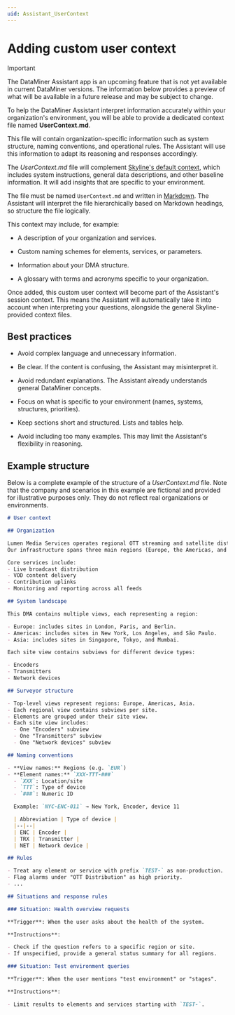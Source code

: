 ```yaml
---
uid: Assistant_UserContext
---
```


# Adding custom user context

> [!IMPORTANT]
> The DataMiner Assistant app is an upcoming feature that is not yet available in current DataMiner versions. The information below provides a preview of what will be available in a future release and may be subject to change.

To help the DataMiner Assistant interpret information accurately within your organization's environment, you will be able to provide a dedicated context file named **UserContext.md**.

This file will contain organization-specific information such as system structure, naming conventions, and operational rules. The Assistant will use this information to adapt its reasoning and responses accordingly.

The *UserContext.md* file will complement [Skyline's default context](xref:Assistant_Context), which includes system instructions, general data descriptions, and other baseline information. It will add insights that are specific to your environment.

The file must be named `UserContext.md` and written in [Markdown](xref:CTB_Markdown_Syntax). The Assistant will interpret the file hierarchically based on Markdown headings, so structure the file logically.

This context may include, for example:

- A description of your organization and services.

- Custom naming schemes for elements, services, or parameters.

- Information about your DMA structure.

- A glossary with terms and acronyms specific to your organization.

Once added, this custom user context will become part of the Assistant's session context. This means the Assistant will automatically take it into account when interpreting your questions, alongside the general Skyline-provided context files.

## Best practices

- Avoid complex language and unnecessary information.

- Be clear. If the content is confusing, the Assistant may misinterpret it.

- Avoid redundant explanations. The Assistant already understands general DataMiner concepts.

- Focus on what is specific to your environment (names, systems, structures, priorities).

- Keep sections short and structured. Lists and tables help.

- Avoid including too many examples. This may limit the Assistant's flexibility in reasoning.

## Example structure

Below is a complete example of the structure of a *UserContext.md* file. Note that the company and scenarios in this example are fictional and provided for illustrative purposes only. They do not reflect real organizations or environments.

```md
# User context

## Organization

Lumen Media Services operates regional OTT streaming and satellite distribution platforms.
Our infrastructure spans three main regions (Europe, the Americas, and Asia), with each region managed by its own Network Operations Center (NOC).

Core services include:
- Live broadcast distribution
- VOD content delivery
- Contribution uplinks
- Monitoring and reporting across all feeds

## System landscape

This DMA contains multiple views, each representing a region:

- Europe: includes sites in London, Paris, and Berlin.
- Americas: includes sites in New York, Los Angeles, and São Paulo.
- Asia: includes sites in Singapore, Tokyo, and Mumbai.

Each site view contains subviews for different device types:

- Encoders
- Transmitters
- Network devices

## Surveyor structure

- Top-level views represent regions: Europe, Americas, Asia.
- Each regional view contains subviews per site.
- Elements are grouped under their site view.
- Each site view includes:
  - One "Encoders" subview
  - One "Transmitters" subview
  - One "Network devices" subview

## Naming conventions

- **View names:** Regions (e.g. `EUR`)
- **Element names:** `XXX-TTT-###`
  - `XXX`: Location/site
  - `TTT`: Type of device
  - `###`: Numeric ID

  Example: `NYC-ENC-011` → New York, Encoder, device 11

  | Abbreviation | Type of device |
  |--|--|
  | ENC | Encoder |
  | TRX | Transmitter |
  | NET | Network device |

## Rules

- Treat any element or service with prefix `TEST-` as non-production. 
- Flag alarms under "OTT Distribution" as high priority.
- ...

## Situations and response rules

### Situation: Health overview requests

**Trigger**: When the user asks about the health of the system.

**Instructions**:

- Check if the question refers to a specific region or site.
- If unspecified, provide a general status summary for all regions.

### Situation: Test environment queries

**Trigger**: When the user mentions "test environment" or "stages".

**Instructions**:

- Limit results to elements and services starting with `TEST-`.

```

